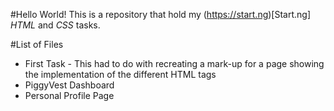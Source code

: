 #Hello World!
This is a repository that  hold my (https://start.ng)[Start.ng] *HTML* and *CSS* tasks.

#List of Files
- First Task - This had to do with recreating a mark-up for a page showing the implementation of the different HTML tags
- PiggyVest Dashboard
- Personal Profile Page